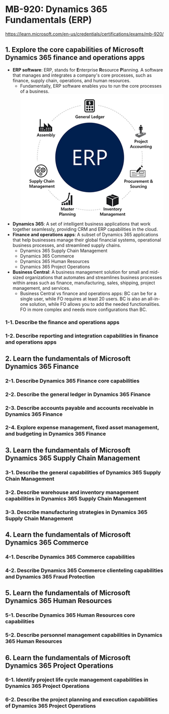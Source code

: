 # MB-920: Dynamics 365 Fundamentals (ERP)

https://learn.microsoft.com/en-us/credentials/certifications/exams/mb-920/

## 1. Explore the core capabilities of Microsoft Dynamics 365 finance and operations apps
- **ERP software**: ERP, stands for **E**nterprise **R**esource **P**lanning. A software that manages and integrates a company's core processes, such as finance, supply chain, operations, and human resources.
    - Fundamentally, ERP software enables you to run the core processes of a business.
    ![Alt text](image.png)
- **Dynamics 365**: A set of intelligent business applications that work together seamlessly, providing CRM and ERP capabilities in the cloud.
- **Finance and operations apps**: A subset of Dynamics 365 applications that help businesses manage their global financial systems, operational business processes, and streamlined supply chains.
    - Dynamics 365 Supply Chain Management
    - Dynamics 365 Commerce
    - Dynamics 365 Human Resources
    - Dynamics 365 Project Operations
- **Business Central**: A business management solution for small and mid-sized organizations that automates and streamlines business processes within areas such as finance, manufacturing, sales, shipping, project management, and services.
    - Business Central vs finance and operations apps: BC can be for a single user, while FO requires at least 20 users. BC is also an all-in-one solution, while FO allows you to add the needed functionalities. FO in more complex and needs more configurations than BC.



### 1-1. Describe the finance and operations apps
### 1-2. Describe reporting and integration capabilities in finance and operations apps

## 2. Learn the fundamentals of Microsoft Dynamics 365 Finance
### 2-1. Describe Dynamics 365 Finance core capabilities
### 2-2. Describe the general ledger in Dynamics 365 Finance
### 2-3. Describe accounts payable and accounts receivable in Dynamics 365 Finance
### 2-4. Explore expense management, fixed asset management, and budgeting in Dynamics 365 Finance

## 3. Learn the fundamentals of Microsoft Dynamics 365 Supply Chain Management
### 3-1. Describe the general capabilities of Dynamics 365 Supply Chain Management
### 3-2. Describe warehouse and inventory management capabilities in Dynamics 365 Supply Chain Management
### 3-3. Describe manufacturing strategies in Dynamics 365 Supply Chain Management

## 4. Learn the fundamentals of Microsoft Dynamics 365 Commerce
### 4-1. Describe Dynamics 365 Commerce capabilities
### 4-2. Describe Dynamics 365 Commerce clienteling capabilities and Dynamics 365 Fraud Protection

## 5. Learn the fundamentals of Microsoft Dynamics 365 Human Resources
### 5-1. Describe Dynamics 365 Human Resources core capabilities
### 5-2. Describe personnel management capabilities in Dynamics 365 Human Resources


## 6. Learn the fundamentals of Microsoft Dynamics 365 Project Operations
### 6-1. Identify project life cycle management capabilities in Dynamics 365 Project Operations
### 6-2. Describe the project planning and execution capabilities of Dynamics 365 Project Operations




